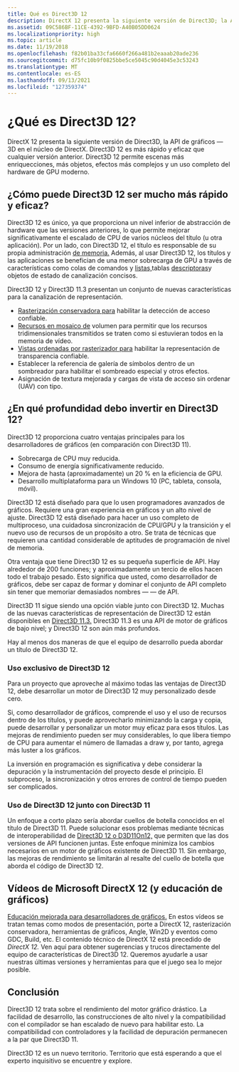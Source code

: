 ```yaml
---
title: Qué es Direct3D 12
description: DirectX 12 presenta la siguiente versión de Direct3D; la API de gráficos 3D en el centro de DirectX.
ms.assetid: 09C586BF-11CE-4392-9BFD-A40B05DD0624
ms.localizationpriority: high
ms.topic: article
ms.date: 11/19/2018
ms.openlocfilehash: f82b01ba33cfa6660f266a481b2eaaab20ade236
ms.sourcegitcommit: d75fc10b9f0825bbe5ce5045c90d4045e3c53243
ms.translationtype: MT
ms.contentlocale: es-ES
ms.lasthandoff: 09/13/2021
ms.locfileid: "127359374"
---
```

# <a name="what-is-direct3d-12"></a>¿Qué es Direct3D 12?

DirectX 12 presenta la siguiente versión de Direct3D, la API de gráficos &mdash; 3D en el núcleo de DirectX. Direct3D 12 es más rápido y eficaz que cualquier versión anterior. Direct3D 12 permite escenas más enriquecciones, más objetos, efectos más complejos y un uso completo del hardware de GPU moderno.

## <a name="how-can-direct3d-12-be-so-much-faster-and-more-efficient"></a>¿Cómo puede Direct3D 12 ser mucho más rápido y eficaz?

Direct3D 12 es único, ya que proporciona un nivel inferior de abstracción de hardware que las versiones anteriores, lo que permite mejorar significativamente el escalado de CPU de varios núcleos del título (u otra aplicación). Por un lado, con Direct3D 12, el título es responsable de su propia administración [de memoria.](memory-management.md) Además, al usar Direct3D 12, los títulos y las aplicaciones se benefician de una menor sobrecarga de GPU a través de características como colas de comandos y [listas,](command-queues-and-command-lists.md)tablas [descriptoras](descriptor-tables.md)y objetos de estado de canalización concisos. [](managing-graphics-pipeline-state-in-direct3d-12.md)

Direct3D 12 y Direct3D 11.3 presentan un conjunto de nuevas características para la canalización de representación.

- [Rasterización conservadora para](../direct3d11/conservative-rasterization.md) habilitar la detección de acceso confiable.
- [Recursos en mosaico de](../direct3d11/volume-tiled-resources.md) volumen para permitir que los recursos tridimensionales transmitidos se traten como si estuvieran todos en la memoria de vídeo.
- [Vistas ordenadas por rasterizador para](../direct3d11/rasterizer-order-views.md) habilitar la representación de transparencia confiable.
- Establecer la referencia de galería de símbolos dentro de un sombreador para habilitar el sombreado especial y otros efectos.
- Asignación de textura mejorada y cargas de vista de acceso sin ordenar (UAV) con tipo.

## <a name="how-deeply-should-i-invest-in-direct3d-12"></a>¿En qué profundidad debo invertir en Direct3D 12?

Direct3D 12 proporciona cuatro ventajas principales para los desarrolladores de gráficos (en comparación con Direct3D 11).

- Sobrecarga de CPU muy reducida.
- Consumo de energía significativamente reducido.
- Mejora de hasta (aproximadamente) un 20 % en la eficiencia de GPU.
- Desarrollo multiplataforma para un Windows 10 (PC, tableta, consola, móvil).

Direct3D 12 está diseñado para que lo usen programadores avanzados de gráficos. Requiere una gran experiencia en gráficos y un alto nivel de ajuste. Direct3D 12 está diseñado para hacer un uso completo de multiproceso, una cuidadosa sincronización de CPU/GPU y la transición y el nuevo uso de recursos de un propósito a otro. Se trata de técnicas que requieren una cantidad considerable de aptitudes de programación de nivel de memoria.

Otra ventaja que tiene Direct3D 12 es su pequeña superficie de API. Hay alrededor de 200 funciones; y aproximadamente un tercio de ellos hacen todo el trabajo pesado. Esto significa que usted, como desarrollador de gráficos, debe ser capaz de formar y dominar el conjunto de API completo sin tener que memoriar demasiados nombres &mdash; &mdash; de API.

Direct3D 11 sigue siendo una opción viable junto con Direct3D 12. Muchas de las nuevas características de representación de Direct3D 12 están disponibles en [Direct3D 11.3.](../direct3d11/direct3d-11-3-features.md) Direct3D 11.3 es una API de motor de gráficos de bajo nivel; y Direct3D 12 son aún más profundos.

Hay al menos dos maneras de que el equipo de desarrollo pueda abordar un título de Direct3D 12.

### <a name="use-direct3d-12-exclusively"></a>Uso exclusivo de Direct3D 12

Para un proyecto que aproveche al máximo todas las ventajas de Direct3D 12, debe desarrollar un motor de Direct3D 12 muy personalizado desde cero.

Si, como desarrollador de gráficos, comprende el uso y el uso de recursos dentro de los títulos, y puede aprovecharlo minimizando la carga y copia, puede desarrollar y personalizar un motor muy eficaz para esos títulos. Las mejoras de rendimiento pueden ser muy considerables, lo que libera tiempo de CPU para aumentar el número de llamadas a draw y, por tanto, agrega más luster a los gráficos.

La inversión en programación es significativa y debe considerar la depuración y la instrumentación del proyecto desde el principio. El subproceso, la sincronización y otros errores de control de tiempo pueden ser complicados.

### <a name="use-direct3d-12-in-concert-with-direct3d-11"></a>Uso de Direct3D 12 junto con Direct3D 11

Un enfoque a corto plazo sería abordar cuellos de botella conocidos en el título de Direct3D 11. Puede solucionar esos problemas mediante técnicas de interoperabilidad de [Direct3D 12 o D3D11On12,](direct3d-12-interop.md) que permiten que las dos versiones de API funcionen juntas. Este enfoque minimiza los cambios necesarios en un motor de gráficos existente de Direct3D 11. Sin embargo, las mejoras de rendimiento se limitarán al resalte del cuello de botella que aborda el código de Direct3D 12.

## <a name="microsoft-directx-12-and-graphics-education-videos"></a>Vídeos de Microsoft DirectX 12 (y educación de gráficos)

[Educación mejorada para desarrolladores de gráficos.](https://www.youtube.com/channel/UCiaX2B8XiXR70jaN7NK-FpA) En estos vídeos se tratan temas como modos de presentación, porte a DirectX 12, rasterización conservadora, herramientas de gráficos, Angle, Win2D y eventos como GDC, Build, etc. El contenido técnico de DirectX 12 está precedido de *DirectX 12.* Ven aquí para obtener sugerencias y trucos directamente del equipo de características de Direct3D 12. Queremos ayudarle a usar nuestras últimas versiones y herramientas para que el juego sea lo mejor posible.

## <a name="conclusion"></a>Conclusión

Direct3D 12 trata sobre el rendimiento del motor gráfico drástico. La facilidad de desarrollo, las construcciones de alto nivel y la compatibilidad con el compilador se han escalado de nuevo para habilitar esto. La compatibilidad con controladores y la facilidad de depuración permanecen a la par que Direct3D 11.

Direct3D 12 es un nuevo territorio. Territorio que está esperando a que el experto inquisitivo se encuentre y explore.
